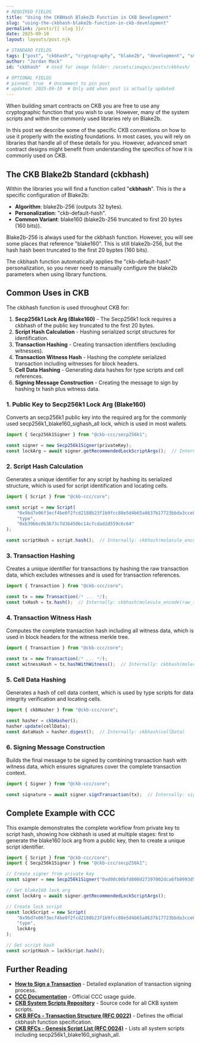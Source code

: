 ```yaml
---
# REQUIRED FIELDS
title: "Using the CKBHash Blake2b Function in CKB Development"
slug: "using-the-ckbhash-blake2b-function-in-ckb-development"
permalink: /posts/{{ slug }}/
date: 2025-09-10
layout: layouts/post.njk

# STANDARD FIELDS  
tags: ["post", "ckbhash", "cryptography", "blake2b", "development", "smart-contracts"]
author: "Jordan Mack"
id: "ckbhash"  # Used for image folder: /assets/images/posts/ckbhash/

# OPTIONAL FIELDS
# pinned: true  # Uncomment to pin post
# updated: 2025-09-10  # Only add when post is actually updated
---
```


When building smart contracts on CKB you are free to use any cryptographic function that you wish to use. However, many of the system scripts and within the commonly used libraries rely on Blake2b.

In this post we describe some of the specific CKB conventions on how to use it properly with the existing foundations. In most cases, you will rely on libraries that handle all of these details for you. However, advanced smart contract designs might benefit from understanding the specifics of how it is commonly used on CKB.

## The CKB Blake2b Standard (ckbhash)

Within the libraries you will find a function called "**ckbhash**". This is the a specific configuration of Blake2b:

- **Algorithm**: blake2b-256 (outputs 32 bytes).
- **Personalization**: "ckb-default-hash".
- **Common Variant**: blake160 (blake2b-256 truncated to first 20 bytes (160 bits)).

Blake2b-256 is always used for the ckbhash function. However, you will see some places that reference "blake160". This is still blake2b-256, but the hash hash been truncated to the first 20 byptes (160 bits).

The ckbhash function automatically applies the "ckb-default-hash" personalization, so you never need to manually configure the blake2b parameters when using library functions.

## Common Uses in CKB

The ckbhash function is used throughout CKB for:

1. **Secp256k1 Lock Arg (Blake160)** - The Secp256k1 lock requires a ckbhash of the public key truncated to the first 20 bytes.
2. **Script Hash Calculation** - Hashing serialized script structures for identification.
3. **Transaction Hashing** - Creating transaction identifiers (excluding witnesses).
4. **Transaction Witness Hash** - Hashing the complete serialized transaction including witnesses for block headers.
5. **Cell Data Hashing** - Generating data hashes for type scripts and cell references.
6. **Signing Message Construction** - Creating the message to sign by hashing tx hash plus witness data.

### 1. Public Key to Secp256k1 Lock Arg (Blake160)

Converts an secp256k1 public key into the required arg for the commonly used secp256k1_blake160_sighash_all lock, which is used in most wallets.

```javascript
import { Secp256k1Signer } from "@ckb-ccc/secp256k1";

const signer = new Secp256k1Signer(privateKey);
const lockArg = await signer.getRecommendedLockScriptArgs();  // Internally: ckbhash(publicKey).slice(0, 20)
```

### 2. Script Hash Calculation

Generates a unique identifier for any script by hashing its serialized structure, which is used for script identification and locating cells.

```javascript
import { Script } from "@ckb-ccc/core";

const script = new Script(
	"0x9bd7e06f3ecf4be0f2fcd2188b23f1b9fcc88e5d4b65a8637b17723bbda3cce8",	// codeHash
	"type",																	// hashType
	"0xb39bbc0b3673c7d36450bc14cfcdad2d559c6c64"							// args
);

const scriptHash = script.hash();  // Internally: ckbhash(molecule_encode(script))
```

### 3. Transaction Hashing

Creates a unique identifier for transactions by hashing the raw transaction data, which excludes witnesses and is used for transaction references.

```javascript
import { Transaction } from "@ckb-ccc/core";

const tx = new Transaction(/* ... */);
const txHash = tx.hash();  // Internally: ckbhash(molecule_encode(raw_transaction))
```

### 4. Transaction Witness Hash

Computes the complete transaction hash including all witness data, which is used in block headers for the witness merkle tree.

```javascript
import { Transaction } from "@ckb-ccc/core";

const tx = new Transaction(/* ... */);
const witnessHash = tx.hashWithWitness();  // Internally: ckbhash(molecule_encode(full_transaction))
```

### 5. Cell Data Hashing

Generates a hash of cell data content, which is used by type scripts for data integrity verification and locating cells.

```javascript
import { ckbHasher } from "@ckb-ccc/core";

const hasher = ckbHasher();
hasher.update(cellData);
const dataHash = hasher.digest();  // Internally: ckbhash(cellData)
```

### 6. Signing Message Construction

Builds the final message to be signed by combining transaction hash with witness data, which ensures signatures cover the complete transaction context.

```javascript
import { Signer } from "@ckb-ccc/core";

const signature = await signer.signTransaction(tx);  // Internally: sign(ckbhash(txHash + witnessData))
```

## Complete Example with CCC

This example demonstrates the complete workflow from private key to script hash, showing how ckbhash is used at multiple stages: first to generate the blake160 lock arg from a public key, then to create a unique script identifier.

```javascript
import { Script } from "@ckb-ccc/core";
import { Secp256k1Signer } from "@ckb-ccc/secp256k1";

// Create signer from private key
const signer = new Secp256k1Signer("0xd00c06bfd800d27397002dca6fb0993d5ba6399b4238b2f29ee9deb97593d2bc");

// Get blake160 lock arg
const lockArg = await signer.getRecommendedLockScriptArgs();

// Create lock script
const lockScript = new Script(
	"0x9bd7e06f3ecf4be0f2fcd2188b23f1b9fcc88e5d4b65a8637b17723bbda3cce8",  // mainnet secp256k1
	"type",
	lockArg
);

// Get script hash
const scriptHash = lockScript.hash();
```

## Further Reading

- **[How to Sign a Transaction](https://docs.nervos.org/docs/how-tos/how-to-sign-a-tx)** - Detailed explanation of transaction signing process.
- **[CCC Documentation](https://docs.nervos.org/docs/sdk-and-devtool/ccc)** - Official CCC usage guide.
- **[CKB System Scripts Repository](https://github.com/nervosnetwork/ckb-system-scripts)** - Source code for all CKB system scripts.
- **[CKB RFCs - Transaction Structure (RFC 0022)](https://github.com/nervosnetwork/rfcs/blob/master/rfcs/0022-transaction-structure/0022-transaction-structure.md)** - Defines the official ckbhash function specification.
- **[CKB RFCs - Genesis Script List (RFC 0024)](https://github.com/nervosnetwork/rfcs/blob/master/rfcs/0024-ckb-genesis-script-list/0024-ckb-genesis-script-list.md)** - Lists all system scripts including secp256k1_blake160_sighash_all.
